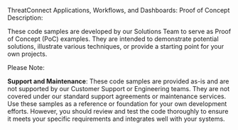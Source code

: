 ThreatConnect Applications, Workflows, and Dashboards: Proof of Concept
Description:

These code samples are developed by our Solutions Team to serve as Proof of Concept (PoC) examples. They are intended to demonstrate potential solutions, illustrate various techniques, or provide a starting point for your own projects.

Please Note:

**Support and Maintenance**: These code samples are provided as-is and are not supported by our Customer Support or Engineering teams. They are not covered under our standard support agreements or maintenance services. Use these samples as a reference or foundation for your own development efforts. However, you should review and test the code thoroughly to ensure it meets your specific requirements and integrates well with your systems.
